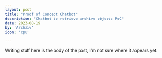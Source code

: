 ```yaml
---
layout: post
title: "Proof of Concept Chatbot"
description: "Chatbot to retrieve archive objects PoC"
date: 2023-08-19
by: 'Archaiv'
icon: 'cpu'

---
```


Writing stuff here is the body of the post, I'm not sure where it appears yet.
